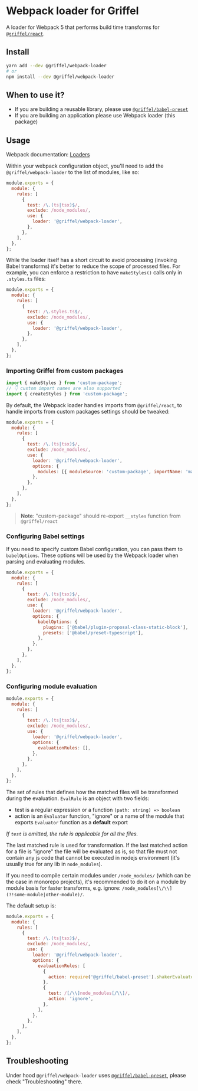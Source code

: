 # Webpack loader for Griffel

A loader for Webpack 5 that performs build time transforms for [`@griffel/react`](../react).

## Install

```bash
yarn add --dev @griffel/webpack-loader
# or
npm install --dev @griffel/webpack-loader
```

## When to use it?

- If you are building a reusable library, please use [`@griffel/babel-preset`](../babel-preset)
- If you are building an application please use Webpack loader (this package)

## Usage

Webpack documentation: [Loaders](https://webpack.js.org/loaders/)

Within your webpack configuration object, you'll need to add the `@griffel/webpack-loader` to the list of modules, like so:

```js
module.exports = {
  module: {
    rules: [
      {
        test: /\.(ts|tsx)$/,
        exclude: /node_modules/,
        use: {
          loader: '@griffel/webpack-loader',
        },
      },
    ],
  },
};
```

While the loader itself has a short circuit to avoid processing (invoking Babel transforms) it's better to reduce the scope of processed files. For example, you can enforce a restriction to have `makeStyles()` calls only in `.styles.ts` files:

```js
module.exports = {
  module: {
    rules: [
      {
        test: /\.styles.ts$/,
        exclude: /node_modules/,
        use: {
          loader: '@griffel/webpack-loader',
        },
      },
    ],
  },
};
```

### Importing Griffel from custom packages

```js
import { makeStyles } from 'custom-package';
// 👇 custom import names are also supported
import { createStyles } from 'custom-package';
```

By default, the Webpack loader handles imports from `@griffel/react`, to handle imports from custom packages settings should be tweaked:

```js
module.exports = {
  module: {
    rules: [
      {
        test: /\.(ts|tsx)$/,
        exclude: /node_modules/,
        use: {
          loader: '@griffel/webpack-loader',
          options: {
            modules: [{ moduleSource: 'custom-package', importName: 'makeStyles' }],
          },
        },
      },
    ],
  },
};
```

> **Note**: "custom-package" should re-export `__styles` function from `@griffel/react`

### Configuring Babel settings

If you need to specify custom Babel configuration, you can pass them to `babelOptions`. These options will be used by the Webpack loader when parsing and evaluating modules.

```js
module.exports = {
  module: {
    rules: [
      {
        test: /\.(ts|tsx)$/,
        exclude: /node_modules/,
        use: {
          loader: '@griffel/webpack-loader',
          options: {
            babelOptions: {
              plugins: ['@babel/plugin-proposal-class-static-block'],
              presets: ['@babel/preset-typescript'],
            },
          },
        },
      },
    ],
  },
};
```

### Configuring module evaluation

```js
module.exports = {
  module: {
    rules: [
      {
        test: /\.(ts|tsx)$/,
        exclude: /node_modules/,
        use: {
          loader: '@griffel/webpack-loader',
          options: {
            evaluationRules: [],
          },
        },
      },
    ],
  },
};
```

The set of rules that defines how the matched files will be transformed during the evaluation. `EvalRule` is an object with two fields:

- test is a regular expression or a function `(path: string) => boolean`
- action is an `Evaluator` function, "ignore" or a name of the module that exports `Evaluator` function as a **default** export

_If `test` is omitted, the rule is applicable for all the files._

The last matched rule is used for transformation. If the last matched action for a file is "ignore" the file will be evaluated as is, so that file must not contain any js code that cannot be executed in nodejs environment (it's usually true for any lib in `node_modules`).

If you need to compile certain modules under `/node_modules/` (which can be the case in monorepo projects), it's recommended to do it on a module by module basis for faster transforms, e.g. ignore: `/node_modules[\/\\](?!some-module|other-module)/`.

The default setup is:

```js
module.exports = {
  module: {
    rules: [
      {
        test: /\.(ts|tsx)$/,
        exclude: /node_modules/,
        use: {
          loader: '@griffel/webpack-loader',
          options: {
            evaluationRules: [
              {
                action: require('@griffel/babel-preset').shakerEvaluator,
              },
              {
                test: /[/\\]node_modules[/\\]/,
                action: 'ignore',
              },
            ],
          },
        },
      },
    ],
  },
};
```

## Troubleshooting

Under hood `@griffel/webpack-loader` uses [`@griffel/babel-preset`](../babel-preset), please check "Troubleshooting" there.
